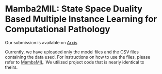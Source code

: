 # Mamba2MIL: State Space Duality Based Multiple Instance Learning for Computational Pathology

Our submission is available on [Arxiv](https://arxiv.org/abs/2408.15032).

Currently, we have uploaded only the model files and the CSV files containing the data used. For instructions on how to use the files, please refer to [MambaMIL](https://github.com/isyangshu/MambaMIL). We utilized project code that is nearly identical to theirs.
